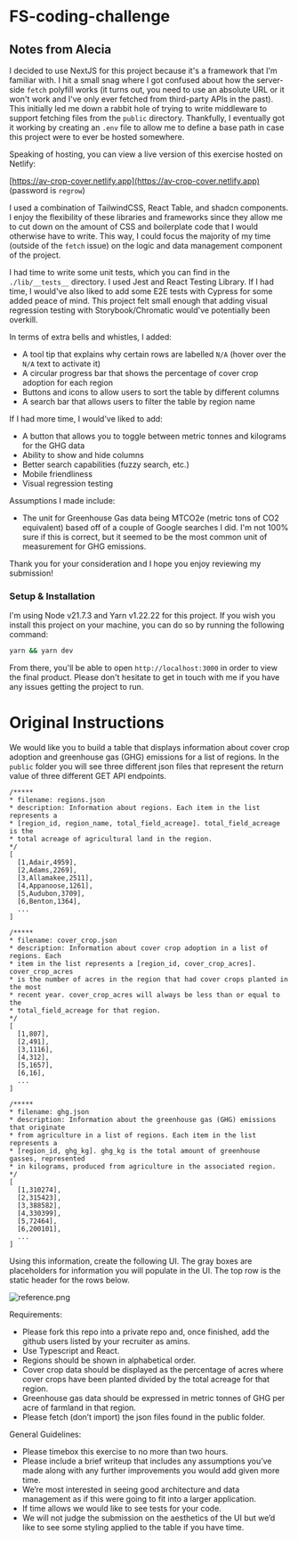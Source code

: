 # FS-coding-challenge

## Notes from Alecia

I decided to use NextJS for this project because it's a framework that I'm familiar with. I hit a small snag where I got
confused about how the server-side `fetch` polyfill works (it turns out, you need to use an absolute URL or it won't work
and I've only ever fetched from third-party APIs in the past). This initially led me down a rabbit hole of trying to write 
middleware to support fetching files from the `public` directory. Thankfully, I eventually got it working by creating an 
`.env` file to allow me to define a base path in case this project were to ever be hosted somewhere.

Speaking of hosting, you can view a live version of this exercise hosted on Netlify: 

[https://av-crop-cover.netlify.app](https://av-crop-cover.netlify.app) (password is `regrow`)

I used a combination of TailwindCSS, React Table, and shadcn components. I enjoy the
flexibility of these libraries and frameworks since they allow me to cut down on the amount of CSS and boilerplate
code that I would otherwise have to write. This way, I could focus the majority of my time (outside of the `fetch` issue)
on the logic and data management component of the project.

I had time to write some unit tests, which you can find in the `./lib/__tests__` directory. I used Jest and React Testing 
Library. If I had time, I would've also liked to add some E2E tests with Cypress for some added peace of mind. This
project felt small enough that adding visual regression testing with Storybook/Chromatic would've potentially been overkill.

In terms of extra bells and whistles, I added:

- A tool tip that explains why certain rows are labelled `N/A` (hover over the `N/A` text to activate it)
- A circular progress bar that shows the percentage of cover crop adoption for each region
- Buttons and icons to allow users to sort the table by different columns
- A search bar that allows users to filter the table by region name

If I had more time, I would've liked to add:

- A button that allows you to toggle between metric tonnes and kilograms for the GHG data
- Ability to show and hide columns
- Better search capabilities (fuzzy search, etc.)
- Mobile friendliness
- Visual regression testing

Assumptions I made include:

- The unit for Greenhouse Gas data being MTCO2e (metric tons of CO2 equivalent) based off of a couple of Google searches
  I did. I'm not 100% sure if this is correct, but it seemed to be the most common unit of measurement for GHG emissions.

Thank you for your consideration and I hope you enjoy reviewing my submission!

### Setup & Installation

I'm using Node v21.7.3 and Yarn v1.22.22 for this project. If you wish you install this project on your machine, you can do so by
running the following command:

```bash
yarn && yarn dev
```

From there, you'll be able to open `http://localhost:3000` in order to view the final product. Please don't hesitate to
get in touch with me if you have any issues getting the project to run.

# Original Instructions

We would like you to build a table that displays information about cover crop adoption and greenhouse gas (GHG) emissions for a list of regions. In the `public` folder you will see three different json files that represent the return value of three different GET API endpoints.

```
/***** 
* filename: regions.json
* description: Information about regions. Each item in the list represents a
* [region_id, region_name, total_field_acreage]. total_field_acreage is the
* total acreage of agricultural land in the region.  
*/
[
  [1,Adair,4959],
  [2,Adams,2269],
  [3,Allamakee,2511],
  [4,Appanoose,1261],
  [5,Audubon,3709],
  [6,Benton,1364],
  ...
]
```

```
/***** 
* filename: cover_crop.json
* description: Information about cover crop adoption in a list of regions. Each
* item in the list represents a [region_id, cover_crop_acres]. cover_crop_acres
* is the number of acres in the region that had cover crops planted in the most
* recent year. cover_crop_acres will always be less than or equal to the
* total_field_acreage for that region. 
*/
[
  [1,807],
  [2,491],
  [3,1116],
  [4,312],
  [5,1657],
  [6,16],
  ...
]
```

```
/***** 
* filename: ghg.json
* description: Information about the greenhouse gas (GHG) emissions that originate
* from agriculture in a list of regions. Each item in the list represents a
* [region_id, ghg_kg]. ghg_kg is the total amount of greenhouse gasses, represented
* in kilograms, produced from agriculture in the associated region. 
*/
[
  [1,310274],
  [2,315423],
  [3,388582],
  [4,330399],
  [5,72464],
  [6,200101],
  ...
]
```

Using this information, create the following UI. The gray boxes are placeholders for information you will populate in the UI. The top row is the static header for the rows below.

![reference.png](https://github.com/regrow-coding-challenge/FS-coding-challenge/blob/main/public/region_data_ui.png)

Requirements:
* Please fork this repo into a private repo and, once finished, add the github users listed by your recruiter as amins.
* Use Typescript and React.
* Regions should be shown in alphabetical order.
* Cover crop data should be displayed as the percentage of acres where cover crops have been planted divided by the total acreage for that region.
* Greenhouse gas data should be expressed in metric tonnes of GHG per acre of farmland in that region.
* Please fetch (don’t import) the json files found in the public folder.

General Guidelines:
* Please timebox this exercise to no more than two hours.
* Please include a brief writeup that includes any assumptions you’ve made along with any further improvements you would add given more time.
* We’re most interested in seeing good architecture and data management as if this were going to fit into a larger application.
* If time allows we would like to see tests for your code.
* We will not judge the submission on the aesthetics of the UI but we’d like to see some styling applied to the table if you have time.
